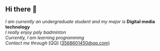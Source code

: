 ## Hi there 👋  
*I am currently an undergraduate student and my major is* **Digital media technology**  
*I really enjoy paly badminton*  
*Currently, I am learning programming*  
*Contact me through* [QQ] (3568601450@qq.com)  
